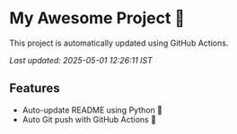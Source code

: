 # My Awesome Project 🚀

This project is automatically updated using GitHub Actions.

_Last updated: 2025-05-01 12:26:11 IST_

## Features
- Auto-update README using Python 🐍
- Auto Git push with GitHub Actions 🤖
